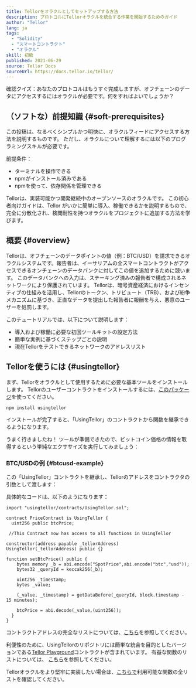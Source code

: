 ```yaml
---
title: Tellorをオラクルとしてセットアップする方法
description: プロトコルにTellorオラクルを統合する作業を開始するためのガイド
author: "Tellor"
lang: ja
tags:
  - "Solidity"
  - "スマートコントラクト"
  - "オラクル"
skill: 初級
published: 2021-06-29
source: Tellor Docs
sourceUrl: https://docs.tellor.io/tellor/
---
```


確認クイズ：あなたのプロトコルはもうすぐ完成しますが、オフチェーンのデータにアクセスするにはオラクルが必要です。何をすればよいでしょうか？

## （ソフトな）前提知識 {#soft-prerequisites}

この投稿は、なるべくシンプルかつ明快に、オラクルフィードにアクセスする方法を説明するものです。 ただし、オラクルについて理解するには以下のプログラミングスキルが必要です。

前提条件：

- ターミナルを操作できる
- npmがインストール済みである
- npmを使って、依存関係を管理できる

Tellorは、実装可能かつ開発継続中のオープンソースのオラクルです。 この初心者向けガイドは、Tellor がいかに簡単に導入、稼働できるかを説明するもので、完全に分散化され、検閲耐性を持つオラクルをプロジェクトに追加する方法を学びます。

## 概要 {#overview}

Tellorは、オフチェーンのデータポイントの値（例：BTC/USD）を請求できるオラクルシステムです。報告者は、イーサリアムの全スマートコントラクトがアクセスできるオンチェーンのデータバンクに対してこの値を追加するために競います。 このデータバンクへの入力は、ステーキング済みの報告者で構成されるネットワークにより保護されています。 Tellorは、暗号資産経済におけるインセンティブの仕組みを活用し、Tellorのトークン、トリビュート（TRB）、および紛争メカニズムに基づき、正直なデータを提出した報告者に報酬を与え、悪意のユーザーを処罰します。

このチュートリアルでは、以下について説明します：

- 導入および稼働に必要な初回ツールキットの設定方法
- 簡単な実例に基づくステップごとの説明
- 現在Tellorをテストできるネットワークのアドレスリスト

## Tellorを使うには {#usingtellor}

まず、Tellorをオラクルとして使用するために必要な基本ツールをインストールします。 Tellorのユーザーコントラクトをインストールするには、[このパッケージ](https://github.com/tellor-io/usingtellor)を使ってください。

`npm install usingtellor`

インストールが完了すると、「UsingTellor」のコントラクトから関数を継承できるようになります。

うまく行きましたね！ ツールが準備できたので、ビットコイン価格の情報を取得するという単純なエクササイズを実行してみましょう：

### BTC/USDの例 {#btcusd-example}

この「UsingTellor」コントラクトを継承し、Tellorのアドレスをコントラクタの引数として渡します：

具体的なコードは、以下のようになります：

```solidity
import "usingtellor/contracts/UsingTellor.sol";

contract PriceContract is UsingTellor {
  uint256 public btcPrice;

 //This Contract now has access to all functions in UsingTellor

constructor(address payable _tellorAddress) UsingTellor(_tellorAddress) public {}

function setBtcPrice() public {
    bytes memory _b = abi.encode("SpotPrice",abi.encode("btc","usd"));
    bytes32 _queryId = keccak256(_b);

    uint256 _timestamp;
    bytes _value;

    (_value, _timestamp) = getDataBefore(_queryId, block.timestamp - 15 minutes);

    btcPrice = abi.decode(_value,(uint256));
  }
}
```

コントラクトアドレスの完全なリストについては、[こちら](https://docs.tellor.io/tellor/the-basics/contracts-reference)を参照してください。

利便性のために、UsingTellorのリポジトリには簡単な統合を目的としたバージョンである[Tellor Playground](https://github.com/tellor-io/TellorPlayground)コントラクトが含まれています。 有益な関数のリストについては、 [こちら](https://github.com/tellor-io/sampleUsingTellor#tellor-playground)を参照してください。

Tellorオラクルをより堅牢に実装したい場合は、[こちらで](https://github.com/tellor-io/usingtellor/blob/master/README.md)利用可能な関数の全リストを確認してください。
